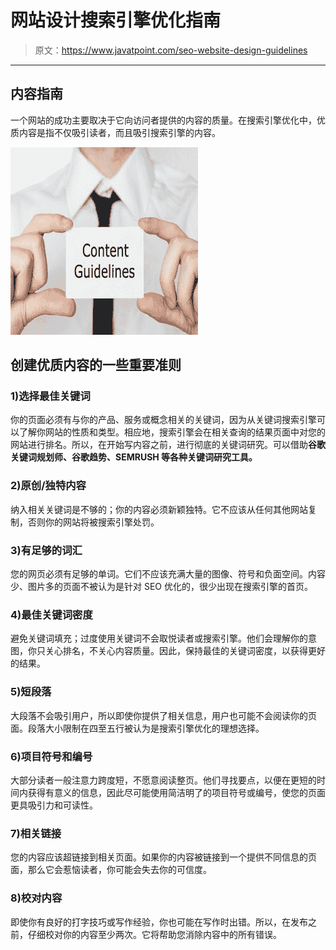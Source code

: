 # 网站设计搜索引擎优化指南

> 原文：<https://www.javatpoint.com/seo-website-design-guidelines>

* * *

## 内容指南

一个网站的成功主要取决于它向访问者提供的内容的质量。在搜索引擎优化中，优质内容是指不仅吸引读者，而且吸引搜索引擎的内容。

![SEO Content guidelines 1](img/78a89282d1889c1f5e10a8fd0cc01297.png)

## 创建优质内容的一些重要准则

### 1)选择最佳关键词

你的页面必须有与你的产品、服务或概念相关的关键词，因为从关键词搜索引擎可以了解你网站的性质和类型。相应地，搜索引擎会在相关查询的结果页面中对您的网站进行排名。所以，在开始写内容之前，进行彻底的关键词研究。可以借助**谷歌关键词规划师、谷歌趋势、SEMRUSH 等各种关键词研究工具。**

### 2)原创/独特内容

纳入相关关键词是不够的；你的内容必须新颖独特。它不应该从任何其他网站复制，否则你的网站将被搜索引擎处罚。

### 3)有足够的词汇

您的网页必须有足够的单词。它们不应该充满大量的图像、符号和负面空间。内容少、图片多的页面不被认为是针对 SEO 优化的，很少出现在搜索引擎的首页。

### 4)最佳关键词密度

避免关键词填充；过度使用关键词不会取悦读者或搜索引擎。他们会理解你的意图，你只关心排名，不关心内容质量。因此，保持最佳的关键词密度，以获得更好的结果。

### 5)短段落

大段落不会吸引用户，所以即使你提供了相关信息，用户也可能不会阅读你的页面。段落大小限制在四至五行被认为是搜索引擎优化的理想选择。

### 6)项目符号和编号

大部分读者一般注意力跨度短，不愿意阅读整页。他们寻找要点，以便在更短的时间内获得有意义的信息，因此尽可能使用简洁明了的项目符号或编号，使您的页面更具吸引力和可读性。

### 7)相关链接

您的内容应该超链接到相关页面。如果你的内容被链接到一个提供不同信息的页面，那么它会惹恼读者，你可能会失去你的可信度。

### 8)校对内容

即使你有良好的打字技巧或写作经验，你也可能在写作时出错。所以，在发布之前，仔细校对你的内容至少两次。它将帮助您消除内容中的所有错误。
